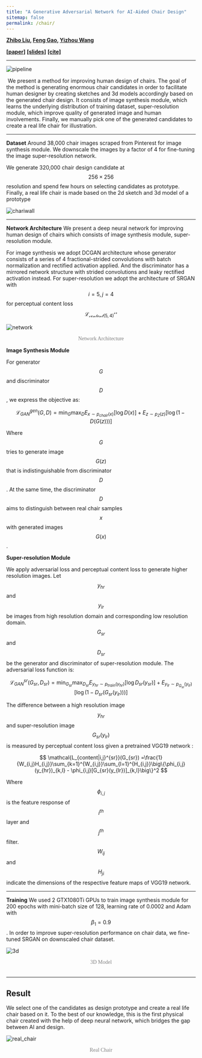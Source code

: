 ```yaml
---
title: "A Generative Adversarial Network for AI-Aided Chair Design"
sitemap: false
permalink: /chair/
---
```


 

**[Zhibo Liu](http://zhibo-liu.com),  [Feng Gao](https://www.art.pku.edu.cn/szdw/qzjs/ysglx/gf/index.htm#),  [Yizhou Wang](https://cfcs.pku.edu.cn/english/people/faculty/yizhouwang/index.htm)**

[**[paper]**](https://arxiv.org/abs/2001.11715) [**[slides]**](/files/chair-slides.pdf)  [**[cite]**](/files/chair-bibtex.txt)

---

![pipeline](/images/pipeline.jpg)

​	We present a method for improving human design of chairs. The goal of the method is generating  enormous chair candidates in order to facilitate human designer by creating sketches and 3d models accordingly based on the generated chair design. It consists of image synthesis module, which learns the underlying distribution of training dataset, super-resolution module, which improve quality of  generated image and human involvements. Finally, we manually pick one of the generated candidates to create a real life chair for illustration. 



---



**Dataset**  Around 38,000 chair images scraped from Pinterest for image synthesis module. We downscale the images by a factor of 4 for fine-tuning the image super-resolution network.

We generate 320,000 chair design candidate at $$256 \times 256$$ resolution and spend few hours on selecting candidates as prototype. Finally, a real life chair is made based on the 2d sketch and 3d model of a   prototype

![chariwall](/images/chairwall.jpg)



---



**Network Architecture**  We present a deep neural network for improving human design of chairs which consists of image synthesis module, super-resolution module. 

For image synthesis we adopt DCGAN  architecture whose generator consists of a series of 4 fractional-strided convolutions with batch normalization and rectified activation applied. And the discriminator has a mirrored network structure with strided convolutions and leaky rectified activation  instead. For super-resolution we adopt the architecture of SRGAN with  $$i=5, j=4$$ for perceptual content loss $$\mathcal{L_{content(5,4)}^{sr}}$$  	



![network](/images/network.jpg)

<div style="text-align:center"><span style="color:grey; font-family:Georgia; font-size:1em;">Network Architecture </span></div>




**Image Synthesis Module** 

For generator $$G$$ and discriminator $$D$$, we express the objective as: 

$$
\mathcal{L}_{GAN}^{gen}(G,D) =\min_{G}\max_{D} E_{x\sim p_{chair}(x)}[\log D(x)] + E_{z\sim p_{Z}(z)}[\log (1-D(G(z)))]
$$

Where $$G$$ tries to generate image $$G(z)$$ that is indistinguishable from discriminator $$D$$. At the same time, the discriminator $$D$$ aims to distinguish between real chair samples $$x$$ with generated images $$G(x)$$.

**Super-resolution Module**

We apply adversarial loss and perceptual content loss to generate higher resolution images. Let $$y_{hr}$$ and $$y_{lr}$$ be images from high resolution domain and corresponding low resolution domain. $$G_{sr}$$ and $$D_{sr}$$ be the generator and discriminator of super-resolution module. The adversarial loss function is: 

$$
\mathcal{L}_{GAN}^{sr}(G_{sr},D_{sr}) =\min_{G_{sr}}\max_{D_{sr}} E_{y_{hr}\sim p_{train}
(y_{hr})}[\log D_{sr}(y_{sr})] + E_{y_{lr}\sim p_{G_{sr}}(y_{lr})}[\log (1-D_{sr}(G_{sr}(y_{lr})))]
$$

The difference between a high resolution image $$y_{hr}$$ and super-resolution image $$G_{sr}(y_{lr})$$ is measured by perceptual content loss given a pretrained VGG19 network :

$$
\mathcal{L_{content|i,j}^{sr}}(G_{sr}) =\frac{1}{W_{i,j}H_{i,j}}\sum_{k=1}^{W_{i,j}}\sum_{l=1}^{H_{i,j}}\big\{\phi_{i,j}(y_{hr})_{k,l} - \phi_{i,j}[G_{sr}(y_{lr})]_{k,l}\big\}^2
$$

Where $$\phi_{i,j}$$ is the feature response of $$i^{th}$$ layer and $$j^{th}$$ filter. $$W_{ij}$$ and $$H_{ji}$$ indicate  the dimensions of the respective feature maps of VGG19 network. 

---

**Training** We used 2 GTX1080Ti GPUs to train image synthesis module for 200 epochs with mini-batch size of 128, learning rate of 0.0002 and Adam with $$\beta_1 = 0.9$$ . In order to improve super-resolution performance on chair data, we fine-tuned SRGAN on downscaled chair dataset. 

![3d](/images/3d.jpg)

<div style="text-align:center"><span style="color:grey; font-family:Georgia; font-size:1em;"> 3D Model </span></div>
​																			



---



## Result 

We select one of the candidates as design prototype and create a real life chair based on it. To the best of our knowledge, this is the first physical chair created with the help of deep neural network, which bridges the gap between AI and design.

![real_chair](/images/real_chair.jpg)

<div style="text-align:center"><span style="color:grey; font-family:Georgia; font-size:1em;"> Real Chair </span></div>
 

